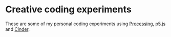 # Creative coding experiments

These are some of my personal coding experiments using [Processing](https://processing.org/), [p5.js](https://p5js.org/) and [Cinder](https://libcinder.org/).
